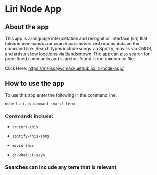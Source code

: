 # Liri Node App

## About the app
This app is a language interpretation and recognition interface (liri) that takes in commands and search parameters and returns data on the command line. Search types include songs via Spotify, movies via OMDB, and artists show locations via Bandsintown. The app can also search for predefined commands and searches found in the random.txt file.

Click Here: https://melissajwomack.github.io/liri-node-app/

## How to use the app
To use this app enter the following in the command line:

`node liri.js command search term`

### Commands include:

   * `concert-this`

   * `spotify-this-song`

   * `movie-this`

   * `do-what-it-says`
   
### Searches can include any term that is relevant

   
